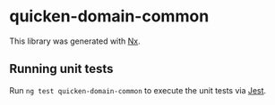 # quicken-domain-common

This library was generated with [Nx](https://nx.dev).

## Running unit tests

Run `ng test quicken-domain-common` to execute the unit tests via [Jest](https://jestjs.io).
